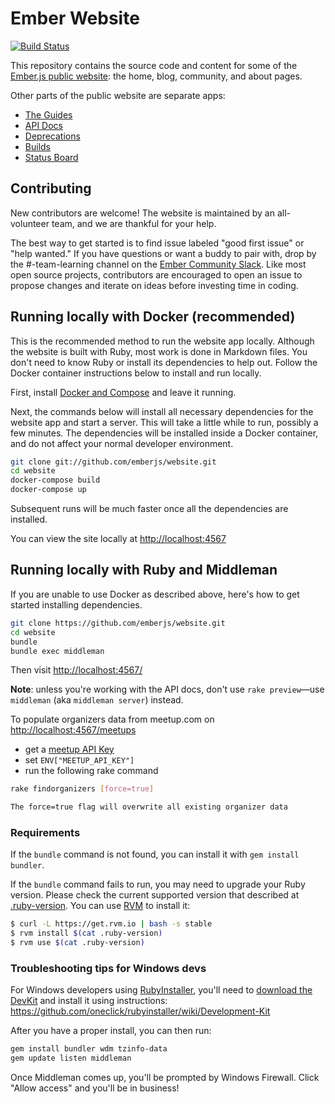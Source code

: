 # Ember Website
[![Build Status](https://travis-ci.org/emberjs/website.svg?branch=master)](https://travis-ci.org/emberjs/website)

This repository contains the source code and content for some of the [Ember.js public website](https://emberjs.com): the home, blog, community, and about pages.

Other parts of the public website are separate apps: 
- [The Guides](https://github.com/emberjs/guides) 
- [API Docs](https://github.com/ember-learn/ember-api-docs) 
- [Deprecations](https://github.com/ember-learn/deprecation-app) 
- [Builds](https://github.com/ember-learn/builds)
- [Status Board](https://github.com/ember-learn/statusboard)

## Contributing

New contributors are welcome! The website is maintained by an all-volunteer team, and we are thankful for your help.

The best way to get started is to find issue labeled "good first issue" or "help wanted." If you have questions or want a buddy to pair with, drop by the #-team-learning channel on the 
[Ember Community Slack](https://ember-community-slackin.herokuapp.com/).
Like most open source projects, contributors are encouraged to open an issue
to propose changes and iterate on ideas before investing time in coding.

## Running locally with Docker (recommended)

This is the recommended method to run the website app locally.
Although the website is built with Ruby, most work is done in Markdown files.
You don't need to know Ruby or install its dependencies to help out. Follow
the Docker container instructions below to install and run locally.

First, install [Docker and Compose](https://store.docker.com/search?offering=community&type=edition) and leave it running.

Next, the commands below will install all necessary dependencies for the website
app and start a server. This will take a little while to run,
possibly a few minutes. The dependencies will be installed inside a Docker
container, and do not affect your normal developer environment. 

```sh
git clone git://github.com/emberjs/website.git
cd website
docker-compose build
docker-compose up
```
Subsequent runs will be much faster once all the dependencies are installed. 

You can view the site locally at [http://localhost:4567](http://localhost:4567)

## Running locally with Ruby and Middleman
If you are unable to use Docker as described above, here's how to get started
installing dependencies.

``` sh
git clone https://github.com/emberjs/website.git
cd website
bundle
bundle exec middleman
```

Then visit [http://localhost:4567/](http://localhost:4567/)

**Note**: unless you're working with the API docs, don't use `rake preview`—use `middleman` (aka `middleman server`) instead.

To populate organizers data from meetup.com on [http://localhost:4567/meetups](http://localhost:4567/meetups)

  * get a [meetup API Key](https://secure.meetup.com/meetup_api/key/)
  * set `ENV["MEETUP_API_KEY"]`
  * run the following rake command

``` sh
rake findorganizers [force=true]

The force=true flag will overwrite all existing organizer data
```

### Requirements

If the `bundle` command is not found, you can install it with `gem install bundler`.

If the `bundle` command fails to run, you may need to upgrade your Ruby version. Please check the current supported version that described at [.ruby-version](https://github.com/emberjs/website/blob/master/.ruby-version).
You can use [RVM](https://rvm.io/) to install it:

``` sh
$ curl -L https://get.rvm.io | bash -s stable
$ rvm install $(cat .ruby-version)
$ rvm use $(cat .ruby-version)
```

### Troubleshooting tips for Windows devs

For Windows developers using [RubyInstaller](http://rubyinstaller.org/), you'll need to [download the DevKit](http://rubyinstaller.org/downloads) and install it using instructions:
https://github.com/oneclick/rubyinstaller/wiki/Development-Kit

After you have a proper install, you can then run:
``` sh
gem install bundler wdm tzinfo-data
gem update listen middleman
```

Once Middleman comes up, you'll be prompted by Windows Firewall. Click "Allow access" and you'll be in business!
